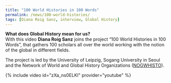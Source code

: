 ```yaml
---
title: "100 World Histories in 100 Words"
permalink: /news/100-world-histories/
tags: [Diana Roig Sanz, interview, Global History]
---
```


**What does Global History mean for us?**  
With this video **Diana Roig Sanz** joins the project “100 World Histories in 100 Words”, that gathers 100 scholars all over the world working with the notion of the global in different fields.  

The project is led by the University of Leipzig, Sogang University in Seoul and the Network of World and Global History Organizations ([NOGWHISTO](https://research.uni-leipzig.de/~gwhisto/home/)).

{% include video id="zXa_ns0ELKI" provider="youtube" %}
